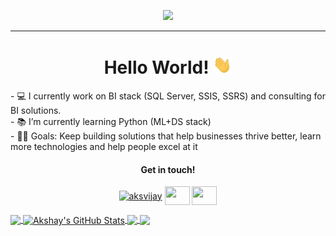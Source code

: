 

<!--
**aks-vijay/aks-vijay** is a ✨ _special_ ✨ repository because its `README.md` (this file) appears on your GitHub profile.

Here are some ideas to get you started:

- 🔭 I’m currently working on ...
- 🌱 I’m currently learning ...
- 👯 I’m looking to collaborate on ...
- 🤔 I’m looking for help with ...
- 💬 Ask me about ...
- 📫 How to reach me: ...
- 😄 Pronouns: ...
- ⚡ Fun fact: ..
-->

<html>
<p align="center">
<img src="https://github.com/thompsonemerson/thompsonemerson/raw/master/cover-thompson.png" height="200"/>
</p>
<hr>
<h1 align="center">Hello World! <img src="https://raw.githubusercontent.com/ABSphreak/ABSphreak/master/gifs/Hi.gif" width="30px"></h1>
- 💻 I currently work on BI stack (SQL Server, SSIS, SSRS) and consulting for BI solutions. <br>
- 📚 I’m currently learning Python (ML+DS stack) <br>
- 💪🏼 Goals: Keep building solutions that help businesses thrive better, learn more technologies and help people excel at it
<p align="center">
<h4 align = "center"> Get in touch! </h4>
<p align="center">
<a href="https://www.linkedin.com/in/aksvijay/" target="blank"><img align="center" src="https://cdn.jsdelivr.net/npm/simple-icons@3.0.1/icons/linkedin.svg" alt="aksvijay" height="30" width="40" /></a>
<a href = "mailto: akshayvj1995@gmail.com"><img align="center" src="https://simpleicons.org/icons/gmail.svg" height="30" width="40" /></a>
<a href = "https://github.com/aks-vijay"><img align="center" src="https://simpleicons.org/icons/github.svg" height="30" width="40" /></a>
</p>
</p>
</html>

<a href="https://github.com/aks-vijay/aks-vijay">
  <img align="center" src="https://github-readme-stats.vercel.app/api/top-langs/?username=aks-vijay&hide=java,html,tex&title_color=ffffff&text_color=c9cacc&icon_color=2bbc8a&bg_color=1d1f21&langs_count=3" />
</a>
<a href="https://github.com/aks-vijay/aks-vijay">
  <img align="center" src="https://github-readme-stats.vercel.app/api?username=aks-vijay&show_icons=true&line_height=27&count_private=true&title_color=ffffff&text_color=c9cacc&icon_color=2bbc8a&bg_color=1d1f21" alt="Akshay's GitHub Stats" />
</a>

<a href="https://github.com/aks-vijay/python-project-blueprint">
  <img align="center" src="https://github-readme-stats.vercel.app/api/pin/?username=aks-vijay&repo=python-project-blueprint&title_color=ffffff&text_color=c9cacc&icon_color=2bbc8a&bg_color=1d1f21" />
</a>


<a href="https://github.com/aks-vijay/go-project-blueprint">
  <img align="center" src="https://github-readme-stats.vercel.app/api/pin/?username=aks-vijay&repo=go-project-blueprint&title_color=ffffff&text_color=c9cacc&icon_color=2bbc8a&bg_color=1d1f21" />
</a> 
